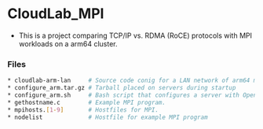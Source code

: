 # CloudLab_MPI
* This is a project comparing TCP/IP vs. RDMA (RoCE) protocols with MPI workloads on a arm64 cluster.
### Files
```bash
* cloudlab-arm-lan     # Source code conig for a LAN network of arm64 m400 servers in CloudLab.
* configure_arm.tar.gz # Tarball placed on servers during startup
* configure_arm.sh     # Bash script that configures a server with OpenMPI, RDMA, etc.
* gethostname.c        # Example MPI program.
* mpihosts.[1-9]       # Hostfiles for MPI.
* nodelist             # Hostfile for example MPI program
```

